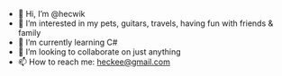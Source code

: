 - 👋 Hi, I’m @hecwik
- 👀 I’m interested in my pets, guitars, travels, having fun with friends & family
- 🌱 I’m currently learning C#
- 💞️ I’m looking to collaborate on just anything
- 📫 How to reach me: heckee@gmail.com

<!---
hecwik/hecwik is a ✨ special ✨ repository because its `README.md` (this file) appears on your GitHub profile.
You can click the Preview link to take a look at your changes.
--->
